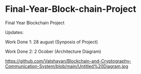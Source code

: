 # Final-Year-Block-chain-Project


Final Year Blockchain Project


Updates:

Work Done 1: 28 august (Synposis of Project) 

Work Done 2:  2 Ocober (Architecture Diagram) 

https://github.com/Vatshayan/Blockchain-and-Cryptography-Communication-System/blob/main/Untitled%20Diagram.jpg




